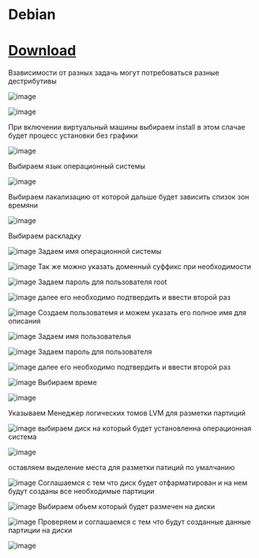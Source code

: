 # Debian
# [Download](https://cdimage.debian.org/debian-cd/current/amd64/iso-dvd/ )

Взависимости от разных задачь могут потребоваться разные дестрибутивы

![image](https://user-images.githubusercontent.com/79700810/154106828-ed1fe923-ddca-4675-9b36-337df84f3c93.png)

![image](https://user-images.githubusercontent.com/79700810/154132523-1a1355ba-96ae-41c8-b065-fdf536c2f787.png)

При включении виртуальный машины выбираем install в этом слачае будет процесс установки без графики

![image](https://user-images.githubusercontent.com/79700810/154106534-58632cba-d085-4dff-8f13-1d15d48fc7d9.png)

Выбираем язык операционный системы

![image](https://user-images.githubusercontent.com/79700810/154106564-17c27743-0287-4e90-9129-d688ba6f1f21.png)


Выбираем лакализацию от которой дальше будет зависить спизок зон времяни 


![image](https://user-images.githubusercontent.com/79700810/154106603-5364788b-32b3-4848-b7d1-f74a1976ab1c.png)

Выбираем раскладку

![image](https://user-images.githubusercontent.com/79700810/154106645-83a5510a-c484-4593-a79a-70377faac10f.png)
Задаем имя операционной системы


![image](https://user-images.githubusercontent.com/79700810/154106924-21441483-6ab5-4b8c-9fd1-a920ed61fccf.png)
Так же можно указать доменный суффикс при необходимости


![image](https://user-images.githubusercontent.com/79700810/154106952-05e046ff-d6a5-4329-81a0-0e74d80e9c5b.png)
Задаем пароль для пользователя root


![image](https://user-images.githubusercontent.com/79700810/154106982-e2aad7ad-7b44-49bd-81dc-86e2b476908c.png)
далее его необходимо подтвердить и ввести второй раз


![image](https://user-images.githubusercontent.com/79700810/154107000-d3be36e0-9ec5-4ec1-85f6-5f306dbbdba5.png)
Создаем пользоватемя и можем указать его полное имя для описания


![image](https://user-images.githubusercontent.com/79700810/154107044-54dc2d23-51de-4df0-bb9f-bdd81127bde6.png)
Задаем имя пользователья


![image](https://user-images.githubusercontent.com/79700810/154107074-2e36a29e-6a26-4dd4-8234-d721b8572982.png)
Задаем пароль для пользователя



![image](https://user-images.githubusercontent.com/79700810/154107102-4bf34a6f-7cca-413a-89a5-a8424a5ffe43.png)
далее его необходимо подтвердить и ввести второй раз


![image](https://user-images.githubusercontent.com/79700810/154107134-2b296dbf-db82-44f6-a088-2703e0df9b55.png)
Выбираем време


![image](https://user-images.githubusercontent.com/79700810/154107165-f98834fb-03a3-463d-8a30-ec3cef2e03f0.png)

Указываем Менеджер логических томов LVM для разметки партиций

![image](https://user-images.githubusercontent.com/79700810/154107227-2982a67d-a78e-4571-bce6-66e71c793296.png)
выбираем диск на который будет установленна операционная система


![image](https://user-images.githubusercontent.com/79700810/154107262-66804abe-bc47-4146-878a-a1d980c44b88.png)

оставляем выделение места для разметки патиций по умалчанию

![image](https://user-images.githubusercontent.com/79700810/154107299-c819ec90-c165-447e-af2c-8880a35017f9.png)
Соглашаемся с тем что диск будет отфарматирован и на нем будут созданы все необходимые партиции
 


![image](https://user-images.githubusercontent.com/79700810/154107329-52bac7f6-d392-42dc-b96c-278ec7b6f485.png)
Выбираем обьем который будет размечен на диски


![image](https://user-images.githubusercontent.com/79700810/154107373-94eac8d9-b72e-42da-9c5e-a06246125997.png)
Проверяем и соглашаемся с тем что будут созданные данные партиции на диски

![image](https://user-images.githubusercontent.com/79700810/154107402-9bca2c36-e951-4291-a9d3-76fdfa47a9bf.png)



